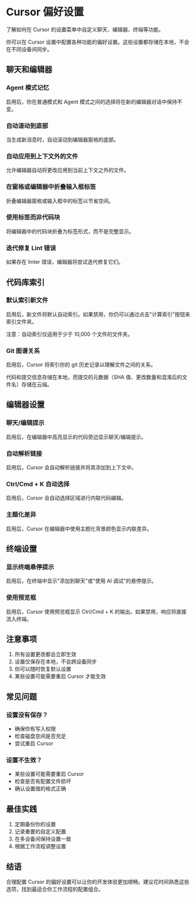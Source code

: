 # Cursor 偏好设置

了解如何在 Cursor 的设置菜单中自定义聊天、编辑器、终端等功能。

你可以在 Cursor 设置中配置各种功能的偏好设置。这些设置都存储在本地，不会在不同设备间同步。

## 聊天和编辑器

### Agent 模式记忆

启用后，你在普通模式和 Agent 模式之间的选择将在新的编辑器对话中保持不变。

### 自动滚动到底部

当生成新消息时，自动滚动到编辑器窗格的底部。

### 自动应用到上下文外的文件

允许编辑器自动将更改应用到当前上下文之外的文件。

### 在窗格或编辑器中折叠输入框标签

折叠编辑器窗格或输入框中的标签以节省空间。

### 使用标签而非代码块

将编辑器中的代码块折叠为标签形式，而不是完整显示。

### 迭代修复 Lint 错误

如果存在 linter 错误，编辑器将尝试迭代修复它们。

## 代码库索引

### 默认索引新文件

启用后，新文件将默认自动索引。如果禁用，你仍可以通过点击"计算索引"按钮来索引文件夹。

注意：自动索引仅适用于少于 10,000 个文件的文件夹。

### Git 图谱关系

启用后，Cursor 将索引你的 git 历史记录以理解文件之间的关系。

代码和提交信息存储在本地，而提交的元数据（SHA 值、更改数量和混淆后的文件名）存储在云端。

## 编辑器设置

### 聊天/编辑提示

启用后，在编辑器中高亮显示的代码旁边显示聊天/编辑提示。

### 自动解析链接

启用后，Cursor 会自动解析链接并将其添加到上下文中。

### Ctrl/Cmd + K 自动选择

启用后，Cursor 会自动选择区域进行内联代码编辑。

### 主题化差异

启用后，Cursor 在编辑器中使用主题化背景颜色显示内联差异。

## 终端设置

### 显示终端悬停提示

启用后，在终端中显示"添加到聊天"或"使用 AI 调试"的悬停提示。

### 使用预览框

启用后，Cursor 使用预览框显示 Ctrl/Cmd + K 的输出。如果禁用，响应将直接流入终端。

## 注意事项

1. 所有设置更改都会立即生效
2. 设置仅保存在本地，不会跨设备同步
3. 你可以随时恢复默认设置
4. 某些设置可能需要重启 Cursor 才能生效

## 常见问题

### 设置没有保存？

- 确保你有写入权限
- 检查磁盘空间是否充足
- 尝试重启 Cursor

### 设置不生效？

- 某些设置可能需要重启 Cursor
- 检查是否有配置文件损坏
- 确认设置值的格式正确

## 最佳实践

1. 定期备份你的设置
2. 记录重要的自定义配置
3. 在多设备间保持设置一致
4. 根据工作流程调整设置

## 结语

合理配置 Cursor 的偏好设置可以让你的开发体验更加顺畅。建议花时间熟悉这些选项，找到最适合你工作流程的配置组合。 